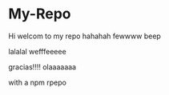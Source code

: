 # My-Repo


Hi welcom to my repo
hahahah
fewwww
beep

lalalal
wefffeeeee

gracias!!!!
olaaaaaaa


with a npm rpepo